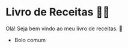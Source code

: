 # Livro de Receitas :woman_cook:

Olá! Seja bem vindo ao meu livro de receitas. :cake:

- Bolo comum